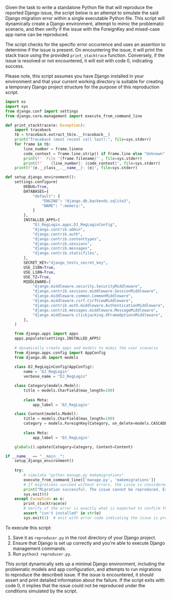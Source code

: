 Given the task to write a standalone Python file that will reproduce the reported Django issue, the script below is an attempt to simulate the said Django migration error within a single executable Python file. This script will dynamically create a Django environment, attempt to mimic the problematic scenario, and then verify if the issue with the ForeignKey and mixed-case app name can be reproduced.

The script checks for the specific error occurrence and uses an assertion to determine if the issue is present. On encountering the issue, it will print the stack trace using the provided `print_stacktrace` function. Conversely, if the issue is resolved or not encountered, it will exit with code 0, indicating success.

Please note, this script assumes you have Django installed in your environment and that your current working directory is suitable for creating a temporary Django project structure for the purpose of this reproduction script.

```python
import os
import sys
from django.conf import settings
from django.core.management import execute_from_command_line

def print_stacktrace(e: Exception):
    import traceback
    tb = traceback.extract_tb(e.__traceback__)
    print("Traceback (most recent call last):", file=sys.stderr)
    for frame in tb:
        line_number = frame.lineno
        code_context = frame.line.strip() if frame.line else "Unknown"
        print(f'  File "{frame.filename}"', file=sys.stderr)
        print(f"    {line_number}: {code_context}", file=sys.stderr)
    print(f"{e.__class__.__name__}: {e}", file=sys.stderr)

def setup_django_environment():
    settings.configure(
        DEBUG=True,
        DATABASES={
            "default": {
                "ENGINE": "django.db.backends.sqlite3",
                "NAME": ":memory:",
            }
        },
        INSTALLED_APPS=[
            "DJ_RegLogin.apps.DJ_RegLoginConfig", 
            "django.contrib.admin",
            "django.contrib.auth",
            "django.contrib.contenttypes",
            "django.contrib.sessions",
            "django.contrib.messages",
            "django.contrib.staticfiles",
        ],
        SECRET_KEY="django_tests_secret_key",
        USE_I18N=True,
        USE_L10N=True,
        USE_TZ=True,
        MIDDLEWARE=[
            "django.middleware.security.SecurityMiddleware",
            "django.contrib.sessions.middleware.SessionMiddleware",
            "django.middleware.common.CommonMiddleware",
            "django.middleware.csrf.CsrfViewMiddleware",
            "django.contrib.auth.middleware.AuthenticationMiddleware",
            "django.contrib.messages.middleware.MessageMiddleware",
            "django.middleware.clickjacking.XFrameOptionsMiddleware",
        ],
    )

    from django.apps import apps
    apps.populate(settings.INSTALLED_APPS)
    
    # dynamically create apps and models to mimic the user scenario
    from django.apps.config import AppConfig
    from django.db import models
    
    class DJ_RegLoginConfig(AppConfig):
        name = 'DJ_RegLogin'
        verbose_name = "DJ_RegLogin"

    class Category(models.Model):
        title = models.CharField(max_length=100)
        
        class Meta:
            app_label = 'DJ_RegLogin'

    class Content(models.Model):
        title = models.CharField(max_length=100)
        category = models.ForeignKey(Category, on_delete=models.CASCADE)
        
        class Meta:
            app_label = 'DJ_RegLogin'

    globals().update(Category=Category, Content=Content)

if __name__ == "__main__":
    setup_django_environment()
    
    try:
        # simulate "python manage.py makemigrations"
        execute_from_command_line(['manage.py', 'makemigrations'])
        # If migrations succeed without errors, the issue is considered not present.
        print("Migration successful. The issue cannot be reproduced. Exiting with code 0.")
        sys.exit(0)
    except Exception as e:
        print_stacktrace(e)
        # Verify if the error is exactly what is expected to confirm the issue.
        assert "isn't installed" in str(e)
        sys.exit(1)  # exit with error code indicating the issue is present
```

To execute this script:

1. Save it as `reproducer.py` in the root directory of your Django project.
2. Ensure that Django is set up correctly and you're able to execute Django management commands.
3. Run `python3 reproducer.py`.

This script dynamically sets up a minimal Django environment, including the problematic models and app configuration, and attempts to run migrations to reproduce the described issue. If the issue is encountered, it should assert and print detailed information about the failure. If the script exits with code 0, it implies that the issue could not be reproduced under the conditions simulated by the script.